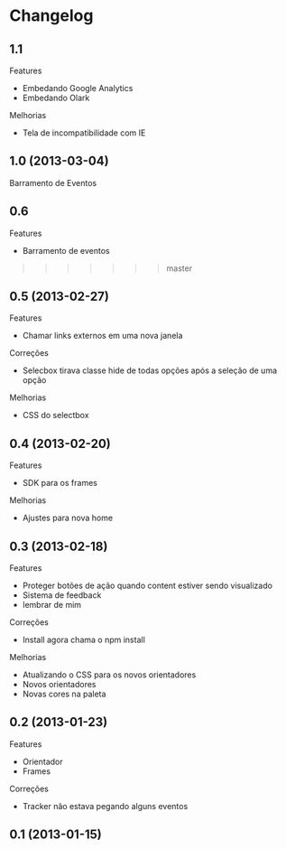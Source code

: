Changelog
=========


## 1.1

Features
- Embedando Google Analytics
- Embedando Olark

Melhorias
- Tela de incompatibilidade com IE

## 1.0 (2013-03-04)
Barramento de Eventos

## 0.6

Features
- Barramento de eventos
>>>>>>> master

## 0.5 (2013-02-27)

Features
- Chamar links externos em uma nova janela

Correções
- Selecbox tirava classe hide de todas opções após a seleção de uma opção

Melhorias
- CSS do selectbox

## 0.4 (2013-02-20)

Features
- SDK para os frames

Melhorias
- Ajustes para nova home

## 0.3 (2013-02-18)

Features
- Proteger botões de ação quando content estiver sendo visualizado
- Sistema de feedback
- lembrar de mim

Correções
- Install agora chama o npm install

Melhorias
- Atualizando o CSS para os novos orientadores
- Novos orientadores
- Novas cores na paleta

## 0.2 (2013-01-23)

Features
- Orientador
- Frames

Correções
- Tracker não estava pegando alguns eventos

## 0.1 (2013-01-15)
